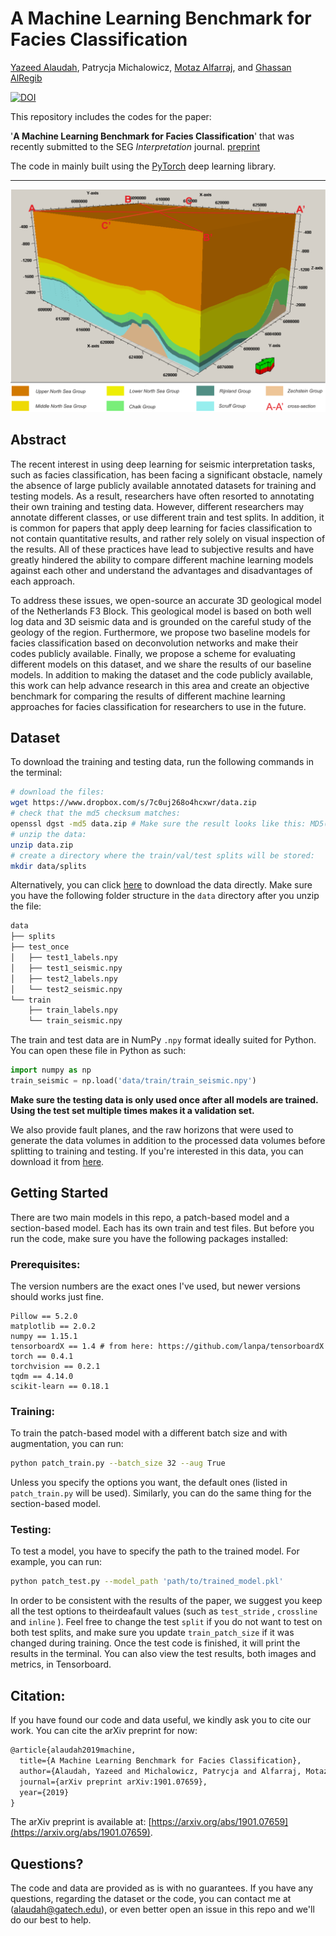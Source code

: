 # A Machine Learning Benchmark for Facies Classification

[Yazeed Alaudah](http://www.yalaudah.com), Patrycja Michalowicz, [Motaz Alfarraj](http://www.motaz.me), and [Ghassan AlRegib](http://www.ghassanalregib.com)


[![DOI](https://zenodo.org/badge/165411165.svg)](https://zenodo.org/badge/latestdoi/165411165)



This repository includes the codes for the paper: 

'**A Machine Learning Benchmark for Facies Classification**' that was recently submitted to the SEG *Interpretation* journal. [preprint](https://arxiv.org/abs/1901.07659)

The code in mainly built using the [PyTorch](https://pytorch.org/) deep learning library. 

--------

![model](model.png)

## Abstract

The recent interest in using deep learning for seismic interpretation tasks, such as facies classification, has been facing a significant obstacle, namely the absence of large publicly available annotated datasets for training and testing models. As a result, researchers have often resorted to annotating their own training and testing data. However, different researchers may annotate different classes, or use different train and test splits. In addition, it is common for papers that apply deep learning for facies classification to not contain quantitative results, and rather rely solely on visual inspection of the results. All of these practices have lead to subjective results and have greatly hindered the ability to compare different machine learning models against each other and understand the advantages and disadvantages of each approach. 

To address these issues, we open-source an accurate 3D geological model of the Netherlands F3 Block. This geological model is based on both well log data and 3D seismic data and is grounded on the careful study of the geology of the region. Furthermore, we propose two baseline models for facies classification based on deconvolution networks and make their codes publicly available. Finally, we propose a scheme for evaluating different models on this dataset, and we share the results of our baseline models. In addition to making the dataset and the code publicly available, this work can help advance research in this area and create an objective benchmark for comparing the results of different machine learning approaches for facies classification for researchers to use in the future.



## Dataset

To download the training and testing data, run the following commands in the terminal: 

```bash
# download the files: 
wget https://www.dropbox.com/s/7c0uj268o4hcxwr/data.zip 
# check that the md5 checksum matches: 
openssl dgst -md5 data.zip # Make sure the result looks like this: MD5(data.zip)= bc5932279831a95c0b244fd765376d85, otherwise the downloaded data.zip is corrupted. 
# unzip the data:
unzip data.zip 
# create a directory where the train/val/test splits will be stored:
mkdir data/splits
```

Alternatively, you can click [here](https://www.dropbox.com/s/7c0uj268o4hcxwr/data.zip) to download the data directly. Make sure you have the following folder structure in the `data` directory after you unzip the file: 

```bash
data
├── splits
├── test_once
│   ├── test1_labels.npy
│   ├── test1_seismic.npy
│   ├── test2_labels.npy
│   └── test2_seismic.npy
└── train
    ├── train_labels.npy
    └── train_seismic.npy
```

The train and test data are in NumPy `.npy` format ideally suited for Python. You can open these file in Python as such: 

```python
import numpy as np
train_seismic = np.load('data/train/train_seismic.npy')
```

**Make sure the testing data is only used once after all models are trained. Using the test set multiple times makes it a validation set.**

We also provide fault planes, and the raw horizons that were used to generate the data volumes in addition to the processed data volumes before splitting to training and testing. If you're interested in this data, you can download it from [here](https://www.dropbox.com/s/jken23jed6cbjhc/raw.zip).

  

## Getting Started

There are two main models in this repo, a patch-based model and a section-based model. Each has its own train and test files. But before you run the code, make sure you have the following packages installed:

### Prerequisites:

The version numbers are the exact ones I've used, but newer versions should works just fine. 

```
Pillow == 5.2.0
matplotlib == 2.0.2
numpy == 1.15.1
tensorboardX == 1.4 # from here: https://github.com/lanpa/tensorboardX
torch == 0.4.1
torchvision == 0.2.1
tqdm == 4.14.0
scikit-learn == 0.18.1
```

### Training: 

To train the patch-based model with a different batch size and with augmentation,  you can run:

```bash
python patch_train.py --batch_size 32 --aug True
```

Unless you specify the options you want, the default ones (listed in `patch_train.py` will be used). Similarly, you can do the same thing for the section-based model. 

### Testing:

To test a model, you have to specify the path to the trained model. For example, you can run: 

```bash
python patch_test.py --model_path 'path/to/trained_model.pkl' 
```

In order to be consistent with the results of the paper, we suggest you keep all the test options to theirdeafault values (such as `test_stride` , `crossline` and `inline` ). Feel free to change the test `split` if you do not want to test on both test splits, and make sure you update `train_patch_size` if it was changed during training. Once the test code is finished, it will print the results in the terminal. You can also view the test results, both images and metrics, in Tensorboard.  


## Citation: 

If you have found our code and data useful, we kindly ask you to cite our work. You can cite the arXiv preprint for now: 
```tex
@article{alaudah2019machine,
  title={A Machine Learning Benchmark for Facies Classification},
  author={Alaudah, Yazeed and Michalowicz, Patrycja and Alfarraj, Motaz and AlRegib, Ghassan},
  journal={arXiv preprint arXiv:1901.07659},
  year={2019}
}
```
The arXiv preprint is available at: [https://arxiv.org/abs/1901.07659](https://arxiv.org/abs/1901.07659).


## Questions?

The code and data are provided as is with no guarantees. If you have any questions, regarding the dataset or the code, you can contact me at (alaudah@gatech.edu), or even better open an issue in this repo and we'll do our best to help.
